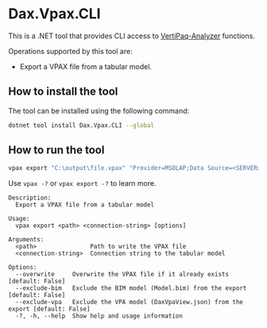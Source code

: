 # Dax.Vpax.CLI

This is a .NET tool that provides CLI access to [VertiPaq-Analyzer](https://github.com/sql-bi/VertiPaq-Analyzer) functions.

Operations supported by this tool are:

- Export a VPAX file from a tabular model.

## How to install the tool

The tool can be installed using the following command:

````bash
dotnet tool install Dax.Vpax.CLI --global
````

## How to run the tool

````bash
vpax export "C:\output\file.vpax" "Provider=MSOLAP;Data Source=<SERVER>;Initial Catalog=<DATABASE>"
````

Use `vpax -?` or `vpax export -?` to learn more.

```
Description:
  Export a VPAX file from a tabular model

Usage:
  vpax export <path> <connection-string> [options]

Arguments:
  <path>               Path to write the VPAX file
  <connection-string>  Connection string to the tabular model

Options:
  --overwrite     Overwrite the VPAX file if it already exists [default: False]
  --exclude-bim   Exclude the BIM model (Model.bim) from the export [default: False]
  --exclude-vpa   Exclude the VPA model (DaxVpaView.json) from the export [default: False]
  -?, -h, --help  Show help and usage information
```

